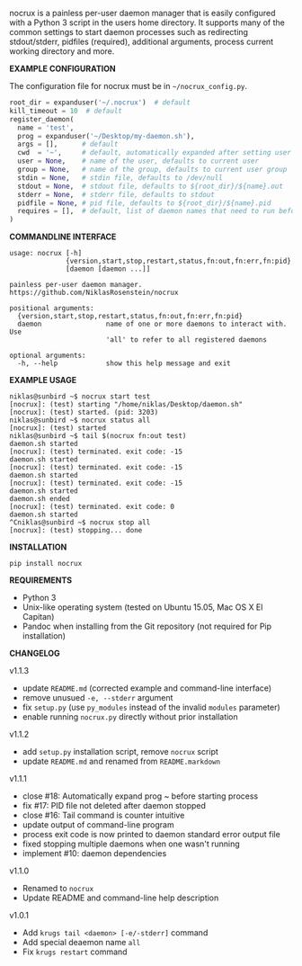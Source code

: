 nocrux is a painless per-user daemon manager that is easily configured
with a Python 3 script in the users home directory. It supports many of the
common settings to start daemon processes such as redirecting stdout/stderr,
pidfiles (required), additional arguments, process current working directory
and more.

__EXAMPLE CONFIGURATION__

The configuration file for nocrux must be in `~/nocrux_config.py`.

```python
root_dir = expanduser('~/.nocrux')  # default
kill_timeout = 10  # default
register_daemon(
  name = 'test',
  prog = expanduser('~/Desktop/my-daemon.sh'),
  args = [],      # default
  cwd  = '~',     # default, automatically expanded after setting user ID
  user = None,    # name of the user, defaults to current user
  group = None,   # name of the group, defaults to current user group
  stdin = None,   # stdin file, defaults to /dev/null
  stdout = None,  # stdout file, defaults to ${root_dir}/${name}.out
  stderr = None,  # stderr file, defaults to stdout
  pidfile = None, # pid file, defaults to ${root_dir}/${name}.pid
  requires = [],  # default, list of daemon names that need to run before this
)
```

__COMMANDLINE INTERFACE__

    usage: nocrux [-h]
                  {version,start,stop,restart,status,fn:out,fn:err,fn:pid}
                  [daemon [daemon ...]]

    painless per-user daemon manager. https://github.com/NiklasRosenstein/nocrux

    positional arguments:
      {version,start,stop,restart,status,fn:out,fn:err,fn:pid}
      daemon                name of one or more daemons to interact with. Use
                            'all' to refer to all registered daemons

    optional arguments:
      -h, --help            show this help message and exit

__EXAMPLE USAGE__

    niklas@sunbird ~$ nocrux start test
    [nocrux]: (test) starting "/home/niklas/Desktop/daemon.sh"
    [nocrux]: (test) started. (pid: 3203)
    niklas@sunbird ~$ nocrux status all
    [nocrux]: (test) started
    niklas@sunbird ~$ tail $(nocrux fn:out test)
    daemon.sh started
    [nocrux]: (test) terminated. exit code: -15
    daemon.sh started
    [nocrux]: (test) terminated. exit code: -15
    daemon.sh started
    [nocrux]: (test) terminated. exit code: -15
    daemon.sh started
    daemon.sh ended
    [nocrux]: (test) terminated. exit code: 0
    daemon.sh started
    ^Cniklas@sunbird ~$ nocrux stop all
    [nocrux]: (test) stopping... done

__INSTALLATION__

    pip install nocrux

__REQUIREMENTS__

* Python 3
* Unix-like operating system (tested on Ubuntu 15.05, Mac OS X El Capitan)
* Pandoc when installing from the Git repository (not required for Pip installation)

__CHANGELOG__

v1.1.3

* update `README.md` (corrected example and command-line interface)
* remove unusued `-e, --stderr` argument
* fix `setup.py` (use `py_modules` instead of the invalid `modules` parameter)
* enable running `nocrux.py` directly without prior installation

v1.1.2

* add `setup.py` installation script, remove `nocrux` script
* update `README.md` and renamed from `README.markdown`

v1.1.1

* close #18: Automatically expand prog ~ before starting process
* fix #17: PID file not deleted after daemon stopped
* close #16: Tail command is counter intuitive
* update output of command-line program
* process exit code is now printed to daemon standard error output file
* fixed stopping multiple daemons when one wasn't running
* implement #10: daemon dependencies

v1.1.0

* Renamed to `nocrux`
* Update README and command-line help description

v1.0.1

* Add `krugs tail <daemon> [-e/-stderr]` command
* Add special deaemon name `all`
* Fix `krugs restart` command
